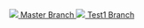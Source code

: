 
<a href="https://portal.azure.com/#create/Microsoft.Template/uri/https%3A%2F%2Fraw.githubusercontent.com%2Ftimblewitt%2FTimCo%2Fmaster%2FWG-SRV1%2Fazuredeploy.json" target="_blank">
    <img src="http://azuredeploy.net/deploybutton.png"/> Master Branch
</a>

<a href="https://portal.azure.com/#create/Microsoft.Template/uri/https%3A%2F%2Fraw.githubusercontent.com%2Ftimblewitt%2FTimCo%2Ftest1%2FWG-SRV1%2Fazuredeploy.json" target="_blank">
    <img src="http://azuredeploy.net/deploybutton.png"/> Test1 Branch
</a>
